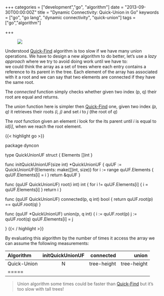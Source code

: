 +++
categories = ["development","go", "algorithm"]
date = "2013-09-30T00:00:00Z"
title = "Dynamic Connectivity: Quick-Union in Go"
keywords = ["go", "go lang", "dynamic connectivity", "quick-union"]
tags = ["go","algorithm"]

+++

<figure>
  <a href="/images/gopher_tree.jpg"><img src="/images/gopher_tree.jpg"></a>
</figure>

Understood <a href="http://www.laquysoft.com/?p=92" title="Dynamic Connectivity: Quick-Find" target="_blank">Quick-Find</a> algorithm is too slow if we have many union operations. We have to design a new algorithm to do better, let&#8217;s use a *lazy approach* where we try to avoid doing work until we have to:  
we could think the array as a set of trees where each entry contains a reference to its parent in the tree. Each element of the array has associated with it a root and we can say that two elements are connected if they have the same root.

The *connected* function simply checks whether given two index (p, q) their root are equal and returns.

The *union* function here is simpler then <a href="http://www.laquysoft.com/?p=92" title="Dynamic Connectivity: Quick-Find" target="_blank">Quick-Find</a> one, given two index *(p, q)* it retrieves their roots *(i, j)* and set *i* to *j* (the root of *q*)

The *root* function given an element *i* look for the its parent until *i* is equal to *id[i]*, when we reach the root element.

{{< highlight go >}}

package dyncon

type QuickUnionUF struct {
   Elements []int
}

func initQuickUnionUF(size int) *QuickUnionUF {
   quUF := QuickUnionUF{Elements: make([]int, size)}
   for i := range quUF.Elements {
      quUF.Elements[i] = i
   }
   return &quUF
}

func (quUF QuickUnionUF) root(i int) int {
   for i != quUF.Elements[i] {
       i = quUF.Elements[i]
   }
   return i
}

func (quUF QuickUnionUF) connected(p, q int) bool {
   return quUF.root(p) == quUF.root(q)
}

func (quUF *QuickUnionUF) union(p, q int) {
   i := quUF.root(p)
   j := quUF.root(q)
   quUF.Elements[i] = j

}
{{< / highlight >}}

By evaluating this algorithm by the number of times it access the array we can assume the following measurements:

| Algorithm | initQuickUnionUF | connected | union |
|:--------|:-------:|--------:|--------:|
| Quick-Union | N | tree-height | tree-height |
|=====

>Union algorithm some times could be faster than <a href="/dynamic-connectivity-quick-find/" title="Dynamic Connectivity: Quick-Find" target="_blank">Quick-Find</a> but it&#8217;s too slow with tall trees!
